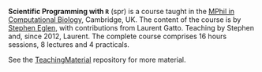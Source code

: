 **Scientific Programming with `R`** (spr) is a course taught in the [MPhil in Computational Biology](http://www.ccbi.cam.ac.uk/Education/MPhil), Cambridge, UK. The content of the course is by [Stephen Eglen](http://www.damtp.cam.ac.uk/user/sje30/), with contributions from Laurent Gatto. Teaching by Stephen and, since 2012, Laurent. The complete course comprises 16 hours sessions, 8 lectures and 4 practicals. 

See the [TeachingMaterial](https://github.com/lgatto/TeachingMaterial) repository for more material.
